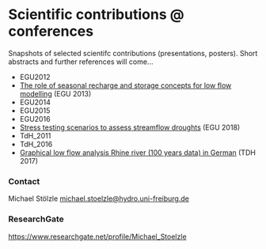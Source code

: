 # Scientific contributions @ conferences
Snapshots of selected scientifc contributions (presentations, posters). Short abstracts and further references will come...


 * EGU2012
 * [The role of seasonal recharge and storage concepts for low flow modelling](/egu2013/readme.md) (EGU 2013)
 * EGU2014
 * EGU2015
 * EGU2016
 * [Stress testing scenarios to assess streamflow droughts](/egu2018/readme.md) (EGU 2018)
 * TdH_2011
 * TdH_2016
 * [Graphical low flow analysis Rhine river (100 years data) in German](/tdh2017/readme.md) (TDH 2017)


### Contact
Michael Stölzle
michael.stoelzle@hydro.uni-freiburg.de

### ResearchGate
https://www.researchgate.net/profile/Michael_Stoelzle
